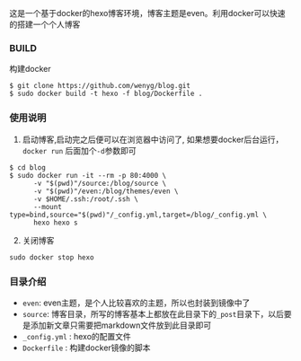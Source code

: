 这是一个基于docker的hexo博客环境，博客主题是even。利用docker可以快速的搭建一个个人博客 
### BUILD
构建docker
```
$ git clone https://github.com/wenyg/blog.git
$ sudo docker build -t hexo -f blog/Dockerfile .
```
### 使用说明
1. 启动博客,启动完之后便可以在浏览器中访问了, 如果想要docker后台运行， `docker run` 后面加个`-d`参数即可
```
$ cd blog
$ sudo docker run -it --rm -p 80:4000 \
      -v "$(pwd)"/source:/blog/source \
      -v "$(pwd)"/even:/blog/themes/even \
      -v $HOME/.ssh:/root/.ssh \
      --mount type=bind,source="$(pwd)"/_config.yml,target=/blog/_config.yml \
      hexo hexo s
```
2. 关闭博客
```
sudo docker stop hexo 
```
### 目录介绍
- `even`: even主题，是个人比较喜欢的主题，所以也封装到镜像中了
- `source`: 博客目录，所写的博客基本上都放在此目录下的`_post`目录下，以后要是添加新文章只需要把markdown文件放到此目录即可
- `_config.yml` : hexo的配置文件
- `Dockerfile` : 构建docker镜像的脚本